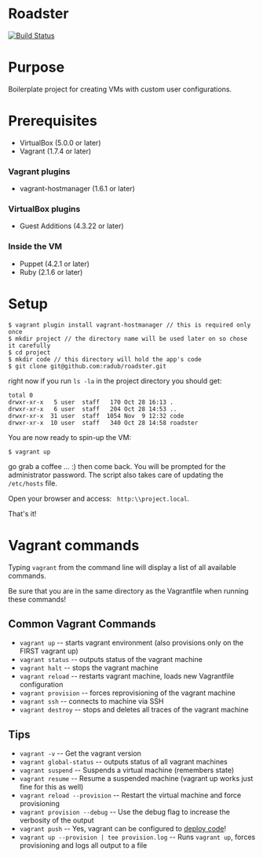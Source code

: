 # Roadster

[![Build Status](https://travis-ci.org/radub/roadster.svg?branch=master)][travis]

[travis]: http://travis-ci.org/radub/roadster

# Purpose
Boilerplate project for creating VMs with custom user configurations. 

# Prerequisites
- VirtualBox (5.0.0 or later)
- Vagrant (1.7.4 or later)

### Vagrant plugins
- vagrant-hostmanager (1.6.1 or later)

### VirtualBox plugins
- Guest Additions (4.3.22 or later)

### Inside the VM
- Puppet (4.2.1 or later)
- Ruby (2.1.6 or later)

# Setup
```
$ vagrant plugin install vagrant-hostmanager // this is required only once
$ mkdir project // the directory name will be used later on so chose it carefully
$ cd project
$ mkdir code // this directory will hold the app's code
$ git clone git@github.com:radub/roadster.git
```
right now if you run ````ls -la```` in the project directory you should get:
```
total 0
drwxr-xr-x   5 user  staff   170 Oct 28 16:13 .
drwxr-xr-x   6 user  staff   204 Oct 28 14:53 ..
drwxr-xr-x  31 user  staff  1054 Nov  9 12:32 code
drwxr-xr-x  10 user  staff   340 Oct 28 14:58 roadster
```

You are now ready to spin-up the VM:
```
$ vagrant up
```
go grab a coffee ... :) then come back. You will be prompted for the administrator password. The script also takes care of updating the ````/etc/hosts```` file.

Open your browser and access: ```` http:\\project.local````.

That's it!


# Vagrant commands

Typing `vagrant` from the command line will display a list of all available commands.

Be sure that you are in the same directory as the Vagrantfile when running these commands!

## Common Vagrant Commands
- `vagrant up`          -- starts vagrant environment (also provisions only on the FIRST vagrant up)
- `vagrant status`      -- outputs status of the vagrant machine
- `vagrant halt`        -- stops the vagrant machine
- `vagrant reload`      -- restarts vagrant machine, loads new Vagrantfile configuration
- `vagrant provision`   -- forces reprovisioning of the vagrant machine
- `vagrant ssh`         -- connects to machine via SSH
- `vagrant destroy`     -- stops and deletes all traces of the vagrant machine

## Tips
- `vagrant -v`                  -- Get the vagrant version
- `vagrant global-status`       -- outputs status of all vagrant machines
- `vagrant suspend`             -- Suspends a virtual machine (remembers state)
- `vagrant resume`              -- Resume a suspended machine (vagrant up works just fine for this as well)
- `vagrant reload --provision`  -- Restart the virtual machine and force provisioning
- `vagrant provision --debug`   -- Use the debug flag to increase the verbosity of the output
- `vagrant push`                -- Yes, vagrant can be configured to [deploy code](http://docs.vagrantup.com/v2/push/index.html)!
- `vagrant up --provision | tee provision.log`  -- Runs `vagrant up`, forces provisioning and logs all output to a file
